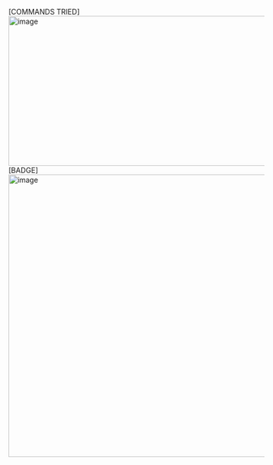 [COMMANDS TRIED] <img width="542" height="295" alt="image" src="https://github.com/user-attachments/assets/3adf09af-6544-439e-b959-90b0ad2c079a" />
[BADGE] <img width="1118" height="556" alt="image" src="https://github.com/user-attachments/assets/dbc80b16-88c4-45ac-9f62-47772bb19f3d" />


